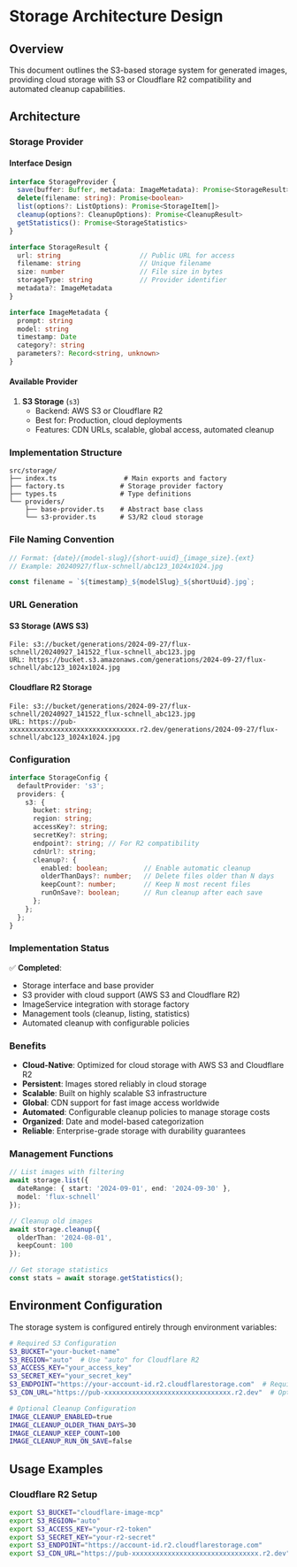 # Storage Architecture Design

## Overview

This document outlines the S3-based storage system for generated images, providing cloud storage with S3 or Cloudflare R2 compatibility and automated cleanup capabilities.

## Architecture

### Storage Provider

#### Interface Design
```typescript
interface StorageProvider {
  save(buffer: Buffer, metadata: ImageMetadata): Promise<StorageResult>
  delete(filename: string): Promise<boolean>
  list(options?: ListOptions): Promise<StorageItem[]>
  cleanup(options?: CleanupOptions): Promise<CleanupResult>
  getStatistics(): Promise<StorageStatistics>
}

interface StorageResult {
  url: string                    // Public URL for access
  filename: string               // Unique filename
  size: number                   // File size in bytes
  storageType: string            // Provider identifier
  metadata?: ImageMetadata
}

interface ImageMetadata {
  prompt: string
  model: string
  timestamp: Date
  category?: string
  parameters?: Record<string, unknown>
}
```

#### Available Provider

1. **S3 Storage** (`s3`)
   - Backend: AWS S3 or Cloudflare R2
   - Best for: Production, cloud deployments
   - Features: CDN URLs, scalable, global access, automated cleanup

### Implementation Structure

```
src/storage/
├── index.ts                 # Main exports and factory
├── factory.ts              # Storage provider factory
├── types.ts                # Type definitions
└── providers/
    ├── base-provider.ts    # Abstract base class
    └── s3-provider.ts      # S3/R2 cloud storage
```

### File Naming Convention

```typescript
// Format: {date}/{model-slug}/{short-uuid}_{image_size}.{ext}
// Example: 20240927/flux-schnell/abc123_1024x1024.jpg

const filename = `${timestamp}_${modelSlug}_${shortUuid}.jpg`;
```

### URL Generation

#### S3 Storage (AWS S3)
```
File: s3://bucket/generations/2024-09-27/flux-schnell/20240927_141522_flux-schnell_abc123.jpg
URL: https://bucket.s3.amazonaws.com/generations/2024-09-27/flux-schnell/abc123_1024x1024.jpg
```

#### Cloudflare R2 Storage
```
File: s3://bucket/generations/2024-09-27/flux-schnell/20240927_141522_flux-schnell_abc123.jpg
URL: https://pub-xxxxxxxxxxxxxxxxxxxxxxxxxxxxxxxx.r2.dev/generations/2024-09-27/flux-schnell/abc123_1024x1024.jpg
```

### Configuration

```typescript
interface StorageConfig {
  defaultProvider: 's3';
  providers: {
    s3: {
      bucket: string;
      region: string;
      accessKey?: string;
      secretKey?: string;
      endpoint?: string; // For R2 compatibility
      cdnUrl?: string;
      cleanup?: {
        enabled: boolean;         // Enable automatic cleanup
        olderThanDays?: number;   // Delete files older than N days
        keepCount?: number;       // Keep N most recent files
        runOnSave?: boolean;      // Run cleanup after each save
      };
    };
  };
}
```

### Implementation Status

✅ **Completed**:
- Storage interface and base provider
- S3 provider with cloud support (AWS S3 and Cloudflare R2)
- ImageService integration with storage factory
- Management tools (cleanup, listing, statistics)
- Automated cleanup with configurable policies

### Benefits

- **Cloud-Native**: Optimized for cloud storage with AWS S3 and Cloudflare R2
- **Persistent**: Images stored reliably in cloud storage
- **Scalable**: Built on highly scalable S3 infrastructure
- **Global**: CDN support for fast image access worldwide
- **Automated**: Configurable cleanup policies to manage storage costs
- **Organized**: Date and model-based categorization
- **Reliable**: Enterprise-grade storage with durability guarantees

### Management Functions

```typescript
// List images with filtering
await storage.list({
  dateRange: { start: '2024-09-01', end: '2024-09-30' },
  model: 'flux-schnell'
});

// Cleanup old images
await storage.cleanup({
  olderThan: '2024-08-01',
  keepCount: 100
});

// Get storage statistics
const stats = await storage.getStatistics();
```

## Environment Configuration

The storage system is configured entirely through environment variables:

```bash
# Required S3 Configuration
S3_BUCKET="your-bucket-name"
S3_REGION="auto"  # Use "auto" for Cloudflare R2
S3_ACCESS_KEY="your_access_key"
S3_SECRET_KEY="your_secret_key"
S3_ENDPOINT="https://your-account-id.r2.cloudflarestorage.com"  # Required for R2
S3_CDN_URL="https://pub-xxxxxxxxxxxxxxxxxxxxxxxxxxxxxxxx.r2.dev"  # Optional CDN URL

# Optional Cleanup Configuration
IMAGE_CLEANUP_ENABLED=true
IMAGE_CLEANUP_OLDER_THAN_DAYS=30
IMAGE_CLEANUP_KEEP_COUNT=100
IMAGE_CLEANUP_RUN_ON_SAVE=false
```

## Usage Examples

### Cloudflare R2 Setup
```bash
export S3_BUCKET="cloudflare-image-mcp"
export S3_REGION="auto"
export S3_ACCESS_KEY="your-r2-token"
export S3_SECRET_KEY="your-r2-secret"
export S3_ENDPOINT="https://account-id.r2.cloudflarestorage.com"
export S3_CDN_URL="https://pub-xxxxxxxxxxxxxxxxxxxxxxxxxxxxxxxx.r2.dev"
```